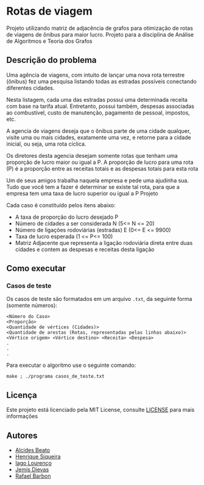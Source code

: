 # Rotas de viagem
Projeto utilizando matriz de adjacência de grafos para otimização de rotas de viagens de ônibus para maior lucro.
Projeto para a disciplina de Análise de Algoritmos e Teoria dos Grafos

## Descrição do problema

Uma agência de viagens, com intuito de lançar uma nova rota terrestre (ônibus) fez
uma pesquisa listando todas as estradas possíveis conectando diferentes cidades.

Nesta listagem, cada uma das estradas possui uma determinada receita com base na
tarifa atual. Entretanto, possui também, despesas associadas ao combustível, custo de
manutenção, pagamento de pessoal, impostos, etc.

A agencia de viagens deseja que o ônibus parte de uma cidade qualquer, visite uma ou
mais cidades, exatamente uma vez, e retorne para a cidade inicial, ou seja, uma rota
cíclica.

Os diretores desta agencia desejam somente rotas que tenham uma proporção de
lucro maior ou igual a P. A proporção de lucro para uma rota (P) é a proporção entre as
receitas totais e as despesas totais para esta rota

Um de seus amigos trabalha naquela empresa e pede uma ajudinha sua. Tudo que você
tem a fazer é determinar se existe tal rota, para que a empresa tem uma taxa de lucro
superior ou igual a P
Projeto

Cada caso é constituído pelos itens abaixo:
- A taxa de proporção do lucro desejado P
- Número de cidades a ser considerada N (5<= N <= 20)
- Número de ligações rodoviárias (estradas) E (0<= E <= 9900)
- Taxa de lucro esperada (1 <= P<= 100)
- Matriz Adjacente que representa a ligação rodoviária direta entre duas cidades e contem as despesas e receitas desta ligação

## Como executar

### Casos de teste
Os casos de teste são formatados em um arquivo `.txt`, da seguinte forma (somente números):
```
<Número do Caso>
<Proporção>
<Quantidade de vértices (Cidades)>
<Quantidade de arestas (Rotas, representadas pelas linhas abaixo)>
<Vértice origem> <Vértice destino> <Receita> <Despesa>
.
.
.

```



Para executar o algoritmo use o seguinte comando:

`make ; ./programa casos_de_teste.txt`

## Licença
Este projeto está licenciado pela MIT License, consulte [LICENSE](LICENSE) para mais informações

## Autores
- [Alcides Beato](https://github.com/alcidesbeato)
- [Henrique Siqueira](https://github.com/h-ssiqueira)
- [Iago Lourenço](https://github.com/iaglourenco)
- [Jemis Dievas](https://github.com/jamesdievas)
- [Rafael Barbon](https://github.com/RafaelBarbon)
